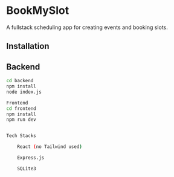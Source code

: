 # BookMySlot

A fullstack scheduling app for creating events and booking slots.

## Installation

## Backend
```bash
cd backend
npm install
node index.js

Frontend
cd frontend
npm install
npm run dev


Tech Stacks

    React (no Tailwind used)

    Express.js

    SQLite3

